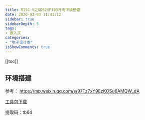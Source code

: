 ```yaml
---
title: RISC-V之GD32VF103开发环境搭建
date: 2020-03-03 11:41:12
sidebar: true
sidebarDepth: 5
tags: 
- 嵌入式
categories:
- "电子设计类"
isShowComments: true
---
```


[[toc]]


## 环境搭建

参考：
https://mp.weixin.qq.com/s/97Tz7xY9EzKOSu6AMQW_dA

[工具包下载](https://pan.baidu.com/s/1Qiuz5IHn7NTL9yBP4gjd0Q)

提取码：tb64 
